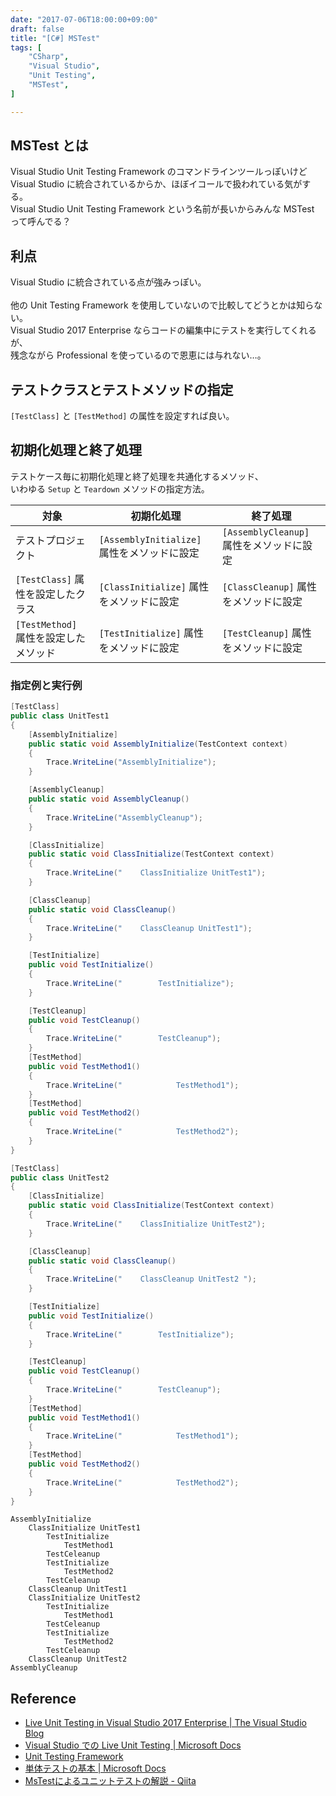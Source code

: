 ```yaml
---
date: "2017-07-06T18:00:00+09:00"
draft: false
title: "[C#] MSTest"
tags: [
    "CSharp",
    "Visual Studio",
    "Unit Testing",
    "MSTest",
]

---
```


## MSTest とは

Visual Studio Unit Testing Framework のコマンドラインツールっぽいけど<br>
Visual Studio に統合されているからか、ほぼイコールで扱われている気がする。<br>
Visual Studio Unit Testing Framework という名前が長いからみんな MSTest って呼んでる？

## 利点
Visual Studio に統合されている点が強みっぽい。<br>
<br>
他の Unit Testing Framework を使用していないので比較してどうとかは知らない。
<br>
Visual Studio 2017 Enterprise ならコードの編集中にテストを実行してくれるが、<br>
残念ながら Professional を使っているので恩恵には与れない…。<br>

## テストクラスとテストメソッドの指定
`[TestClass]` と `[TestMethod]` の属性を設定すれば良い。

## 初期化処理と終了処理
テストケース毎に初期化処理と終了処理を共通化するメソッド、<br>
いわゆる `Setup` と `Teardown` メソッドの指定方法。

|対象|初期化処理|終了処理|
|---|---|---|
|テストプロジェクト|`[AssemblyInitialize]` 属性をメソッドに設定|`[AssemblyCleanup]` 属性をメソッドに設定|
|`[TestClass]` 属性を設定したクラス|`[ClassInitialize]` 属性をメソッドに設定|`[ClassCleanup]` 属性をメソッドに設定|
|`[TestMethod]` 属性を設定したメソッド|`[TestInitialize]` 属性をメソッドに設定|`[TestCleanup]` 属性をメソッドに設定|

### 指定例と実行例

```csharp
[TestClass]
public class UnitTest1
{
    [AssemblyInitialize]
    public static void AssemblyInitialize(TestContext context)
    {
        Trace.WriteLine("AssemblyInitialize");
    }

    [AssemblyCleanup]
    public static void AssemblyCleanup()
    {
        Trace.WriteLine("AssemblyCleanup");
    }

    [ClassInitialize]
    public static void ClassInitialize(TestContext context)
    {
        Trace.WriteLine("    ClassInitialize UnitTest1");
    }

    [ClassCleanup]
    public static void ClassCleanup()
    {
        Trace.WriteLine("    ClassCleanup UnitTest1");
    }

    [TestInitialize]
    public void TestInitialize()
    {
        Trace.WriteLine("        TestInitialize");
    }

    [TestCleanup]
    public void TestCleanup()
    {
        Trace.WriteLine("        TestCleanup");
    }
    [TestMethod]
    public void TestMethod1()
    {
        Trace.WriteLine("            TestMethod1");
    }
    [TestMethod]
    public void TestMethod2()
    {
        Trace.WriteLine("            TestMethod2");
    }
}

[TestClass]
public class UnitTest2
{
    [ClassInitialize]
    public static void ClassInitialize(TestContext context)
    {
        Trace.WriteLine("    ClassInitialize UnitTest2");
    }

    [ClassCleanup]
    public static void ClassCleanup()
    {
        Trace.WriteLine("    ClassCleanup UnitTest2 ");
    }

    [TestInitialize]
    public void TestInitialize()
    {
        Trace.WriteLine("        TestInitialize");
    }

    [TestCleanup]
    public void TestCleanup()
    {
        Trace.WriteLine("        TestCleanup");
    }
    [TestMethod]
    public void TestMethod1()
    {
        Trace.WriteLine("            TestMethod1");
    }
    [TestMethod]
    public void TestMethod2()
    {
        Trace.WriteLine("            TestMethod2");
    }
}

```

```
AssemblyInitialize
    ClassInitialize UnitTest1
        TestInitialize
            TestMethod1
        TestCeleanup
        TestInitialize
            TestMethod2
        TestCeleanup
    ClassCleanup UnitTest1
    ClassInitialize UnitTest2
        TestInitialize
            TestMethod1
        TestCeleanup
        TestInitialize
            TestMethod2
        TestCeleanup
    ClassCleanup UnitTest2
AssemblyCleanup
```

## Reference

- [Live Unit Testing in Visual Studio 2017 Enterprise \| The Visual Studio Blog](https://blogs.msdn.microsoft.com/visualstudio/2017/03/09/live-unit-testing-in-visual-studio-2017-enterprise/)
- [Visual Studio での Live Unit Testing \| Microsoft Docs](https://docs.microsoft.com/ja-jp/visualstudio/test/live-unit-testing)
- [Unit Testing Framework](https://msdn.microsoft.com/en-us/library/ms243147.aspx)
- [単体テストの基本 \| Microsoft Docs](https://docs.microsoft.com/ja-jp/visualstudio/test/unit-test-basics)
- [MsTestによるユニットテストの解説 \- Qiita](http://qiita.com/mima_ita/items/55394bcc851eb8b6dc24#moq)